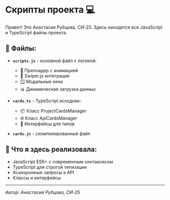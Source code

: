 # Скрипты проекта 💻

Привет! Это Анастасия Рубцова, СИ-25. Здесь находятся все JavaScript и TypeScript файлы проекта.

## 📄 Файлы:

- **`scripts.js`** - основной файл с логикой:
  - 🚀 Прелоадер с анимацией
  - 🎴 Swiper.js интеграция
  - 🪟 Модальные окна
  - 📊 Динамическая загрузка данных

- **`cards.ts`** - TypeScript исходник:
  - 📦 Класс ProjectCardsManager
  - 🌐 Класс ApiCardsManager
  - 🔄 Интерфейсы для типов

- **`cards.js`** - скомпилированный файл

## 📝 Что я здесь реализовала:

- JavaScript ES6+ с современным синтаксисом
- TypeScript для строгой типизации
- Асинхронные запросы к API
- Классы и интерфейсы

---

_Автор: Анастасия Рубцова, СИ-25_
